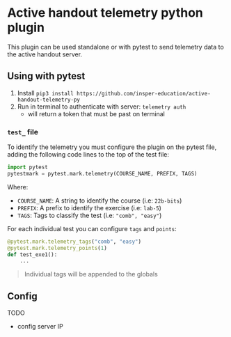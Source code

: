# Active handout telemetry python plugin

This plugin can be used standalone or with pytest to send telemetry data to the active handout server.

## Using with pytest

1. Install `pip3 install https://github.com/insper-education/active-handout-telemetry-py`
1. Run in terminal to authenticate with server: `telemetry auth` 
    - will return a token that must be past on terminal

### `test_` file

To identify the telemetry you must configure the plugin on the pytest file, adding the following code lines to the top of the test file:

``` py
import pytest
pytestmark = pytest.mark.telemetry(COURSE_NAME, PREFIX, TAGS)
```

Where:

- `COURSE_NAME`: A string to identify the course (i.e: `22b-bits`)
- `PREFIX`: A prefix to identify the exercise (i.e: `lab-5`)
- `TAGS`: Tags to classify the test (i.e: `"comb", "easy"`)

For each individual test you can configure `tags` and `points`:

``` python
@pytest.mark.telemetry_tags("comb", "easy")
@pytest.mark.telemetry_points(1)
def test_exe1():
    ...
```

> Individual tags will be appended to the globals

## Config

TODO

- config server IP 
